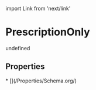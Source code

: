import Link from 'next/link'
# PrescriptionOnly

undefined

## Properties

<Grid>
* [](/Properties/Schema.org/)

</Grid>

